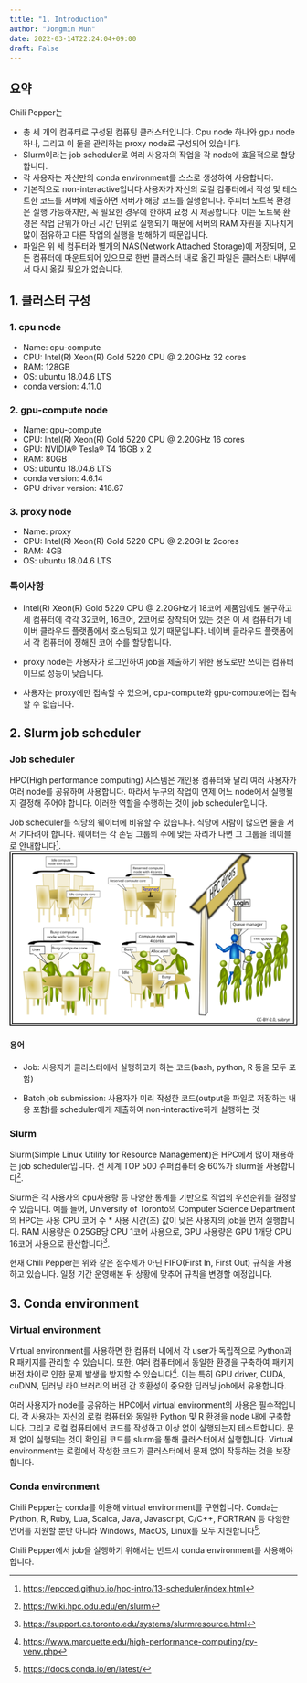 ```yaml
---
title: "1. Introduction"
author: "Jongmin Mun"
date: 2022-03-14T22:24:04+09:00
draft: False
---
```


## 요약
Chili Pepper는

- 총 세 개의 컴퓨터로 구성된 컴퓨팅 클러스터입니다. Cpu node 하나와 gpu node 하나, 그리고 이 둘을 관리하는 proxy node로 구성되어 있습니다.
- Slurm이라는 job scheduler로 여러 사용자의 작업을 각 node에 효율적으로 할당합니다.
- 각 사용자는 자신만의 conda environment를 스스로 생성하여 사용합니다.
- 기본적으로 non-interactive입니다.사용자가 자신의 로컬 컴퓨터에서 작성 및 테스트한 코드를 서버에 제출하면 서버가 해당 코드를 실행합니다. 주피터 노트북 환경은 실행 가능하지만, 꼭 필요한 경우에 한하여 요청 시 제공합니다. 이는 노트북 환경은 작업 단위가 아닌 시간 단위로 실행되기 때문에 서버의 RAM 자원을 지나치게 많이 점유하고 다른 작업의 실행을 방해하기 때문입니다.
- 파일은 위 세 컴퓨터와 별개의 NAS(Network Attached Storage)에 저장되며, 모든 컴퓨터에 마운트되어 있으므로 한번 클러스터 내로 옮긴 파일은 클러스터 내부에서 다시 옮길 필요가 없습니다.

## 1. 클러스터  구성

### 1. cpu node
- Name: cpu-compute
- CPU: Intel(R) Xeon(R) Gold 5220 CPU @ 2.20GHz 32 cores
- RAM: 128GB
- OS: ubuntu 18.04.6 LTS
- conda version: 4.11.0
  

### 2. gpu-compute node
- Name: gpu-compute
- CPU: Intel(R) Xeon(R) Gold 5220 CPU @ 2.20GHz 16 cores
- GPU: NVIDIA® Tesla® T4 16GB x 2
- RAM: 80GB
- OS: ubuntu 18.04.6 LTS
- conda version: 4.6.14
- GPU driver version: 418.67

### 3. proxy node
- Name: proxy
- CPU: Intel(R) Xeon(R) Gold 5220 CPU @ 2.20GHz 2cores
- RAM: 4GB
- OS: ubuntu 18.04.6 LTS

### 특이사항
- Intel(R) Xeon(R) Gold 5220 CPU @ 2.20GHz가 18코어 제품임에도 불구하고 세 컴퓨터에 각각 32코어, 16코어, 2코어로 장착되어 있는 것은 이 세 컴퓨터가 네이버 클라우드 플랫폼에서 호스팅되고 있기 때문입니다. 네이버 클라우드 플랫폼에서 각 컴퓨터에 정해진 코어 수를 할당합니다. 

- proxy node는 사용자가 로그인하여 job을 제출하기 위한 용도로만 쓰이는 컴퓨터이므로 성능이 낮습니다.

- 사용자는 proxy에만 접속할 수 있으며, cpu-compute와 gpu-compute에는 접속할 수 없습니다.

## 2. Slurm job scheduler

### Job scheduler
HPC(High performance computing) 시스템은 개인용 컴퓨터와 달리 여러 사용자가 여러 node를 공유하며 사용합니다. 따라서 누구의 작업이 언제 어느 node에서 실행될지 결정해 주어야 합니다. 이러한 역할을 수행하는 것이 job scheduler입니다.

Job scheduler를 식당의 웨이터에 비유할 수 있습니다. 식당에 사람이 많으면 줄을 서서 기다려야 합니다. 웨이터는 각 손님 그룹의 수에 맞는 자리가 나면 그 그룹을 테이블로 안내합니다[^fn1].
![restaurant](./assets/restaurant_queue_manager.svg)

#### 용어
- Job: 사용자가 클러스터에서 실행하고자 하는 코드(bash, python, R 등을 모두 포함)

- Batch job submission: 사용자가 미리 작성한 코드(output을 파일로 저장하는 내용 포함)를 scheduler에게 제출하여 non-interactive하게 실행하는 것

### Slurm
Slurm(Simple Linux Utility for Resource Management)은 HPC에서 많이 채용하는 job scheduler입니다. 전 세계 TOP 500 슈퍼컴퓨터 중 60%가 slurm을 사용합니다[^fn2].

Slurm은 각 사용자의 cpu사용량 등 다양한 통계를 기반으로 작업의 우선순위를 결정할 수 있습니다. 예를 들어, University of Toronto의 Computer Science Department의 HPC는 사용 CPU 코어 수 * 사용 시간(초) 값이 낮은 사용자의 job을 먼저 실행합니다. RAM 사용량은 0.25GB당 CPU 1코어 사용으로, GPU 사용량은 GPU 1개당 CPU 16코어 사용으로 환산합니다[^fn3].

현재 Chili Pepper는 위와 같은 점수제가 아닌 FIFO(First In, First Out) 규칙을 사용하고 있습니다. 일정 기간 운영해본 뒤 상황에 맞추어 규칙을 변경할 예정입니다.

 
## 3. Conda environment

### Virtual environment
Virtual environment를 사용하면 한 컴퓨터 내에서 각 user가 독립적으로 Python과 R 패키지를 관리할 수 있습니다. 또한, 여러 컴퓨터에서 동일한 환경을 구축하여 패키지 버전 차이로 인한 문제 발생을 방지할 수 있습니다[^fn4]. 이는 특히 GPU driver, CUDA, cuDNN, 딥러닝 라이브러리의 버전 간 호환성이 중요한 딥러닝 job에서 유용합니다.

여러 사용자가 node를 공유하는 HPC에서 virtual environment의 사용은 필수적입니다. 각 사용자는 자신의 로컬 컴퓨터와 동일한 Python 및 R 환경을 node 내에 구축합니다. 그리고 로컬 컴퓨터에서 코드를 작성하고 이상 없이 실행되는지 테스트합니다. 문제 없이 실행되는 것이 확인된 코드를 slurm을 통해 클러스터에서 실행합니다. Virtual environment는 로컬에서 작성한 코드가 클러스터에서 문제 없이 작동하는 것을 보장합니다.

### Conda environment
Chili Pepper는 conda를 이용해 virtual environment를 구현합니다. Conda는 Python, R, Ruby, Lua, Scalca, Java, Javascript, C/C++, FORTRAN 등 다양한 언어를 지원할 뿐만 아니라 Windows, MacOS, Linux를 모두 지원합니다[^fn5].

Chili Pepper에서 job을 실행하기 위해서는 반드시 conda environment를 사용해야 합니다. 






[^fn1]: https://epcced.github.io/hpc-intro/13-scheduler/index.html

[^fn2]: https://wiki.hpc.odu.edu/en/slurm

[^fn3]: https://support.cs.toronto.edu/systems/slurmresource.html

[^fn4]: https://www.marquette.edu/high-performance-computing/py-venv.php

[^fn5]: https://docs.conda.io/en/latest/
